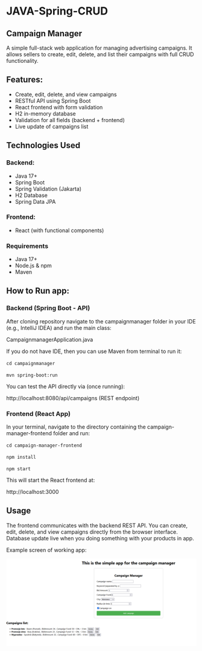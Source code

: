 # JAVA-Spring-CRUD

## Campaign Manager

A simple full-stack web application for managing advertising campaigns. It allows sellers to create, edit, delete, and list their campaigns with full CRUD functionality.

## Features:

- Create, edit, delete, and view campaigns
- RESTful API using Spring Boot
- React frontend with form validation
- H2 in-memory database
- Validation for all fields (backend + frontend)
- Live update of campaigns list

##  Technologies Used

### Backend:

- Java 17+
- Spring Boot
- Spring Validation (Jakarta)
- H2 Database 
- Spring Data JPA

### Frontend:
- React (with functional components)

### Requirements

- Java 17+
- Node.js & npm
- Maven

## How to Run app:

### Backend (Spring Boot - API)

After cloning repository navigate to the campaignmanager folder in your IDE (e.g., IntelliJ IDEA) and run the main class:

CampaignmanagerApplication.java

If you do not have IDE, then you can use Maven from terminal to run it:

`cd campaignmanager`

`mvn spring-boot:run`

You can test the API directly via (once running):

http://localhost:8080/api/campaigns (REST endpoint)

### Frontend (React App)
In your terminal, navigate to the directory containing the campaign-manager-frontend folder and run:

`cd campaign-manager-frontend`

`npm install`

`npm start`

This will start the React frontend at:

http://localhost:3000

## Usage
The frontend communicates with the backend REST API. You can create, edit, delete, and view campaigns directly from the browser interface. Database update live when you doing something with your products in app.

Example screen of working app:

![](workingapp.png)


